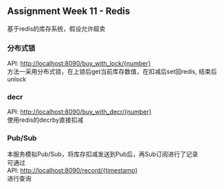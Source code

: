 ## Assignment Week 11 - Redis
基于redis的库存系统，假设允许超卖
### 分布式锁
API: [http://localhost:8090/buy_with_lock/{number}](http://localhost:8090/buy_with_lock/{number})  
方法一采用分布式锁，在上锁后get当前库存数值，在扣减后set回redis, 结束后unlock

### decr
API: [http://localhost:8090/buy_with_decr/{number}](http://localhost:8090/buy_with_decr/{number})  
使用redis的decrby直接扣减

### Pub/Sub
本服务模拟Pub/Sub，将库存扣减发送到Pub后，再Sub订阅进行了记录  
可通过  
API: [http://localhost:8090/record/{timestamp}](http://localhost:8090/record/{timestamp})  
进行查询

